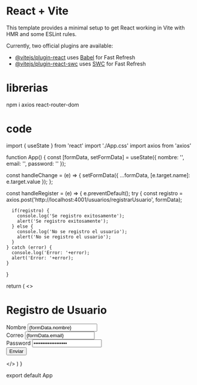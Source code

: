 # React + Vite

This template provides a minimal setup to get React working in Vite with HMR and some ESLint rules.

Currently, two official plugins are available:

- [@vitejs/plugin-react](https://github.com/vitejs/vite-plugin-react/blob/main/packages/plugin-react/README.md) uses [Babel](https://babeljs.io/) for Fast Refresh
- [@vitejs/plugin-react-swc](https://github.com/vitejs/vite-plugin-react-swc) uses [SWC](https://swc.rs/) for Fast Refresh


# librerias

npm i axios react-router-dom




# code 

import { useState } from 'react'
import './App.css'
import axios from 'axios'

function App() {
  const [formData, setFormData] = useState({
    nombre: '',
    email: '',
    password: ''
  });

  const handleChange = (e) => {
    setFormData({ ...formData, [e.target.name]: e.target.value });
  };

  const handleRegister = (e) => {
    e.preventDefault();
    try {
      const registro = axios.post('http://localhost:4001/usuarios/registrarUsuario', formData);

      if(registro) {
        console.log('Se registro exitosamente');
        alert('Se registro exitosamente');
      } else {
        console.log('No se registro el usuario');
        alert('No se registro el usuario');
      }
    } catch (error) {
      console.log('Error: '+error);
      alert('Error: '+error);
    }
  }

  return (
    <>
      <form onSubmit={handleRegister} method='post'>
        <h1>Registro de Usuario</h1>
        <div>
          <label htmlFor="">Nombre</label>
          <input type="text" name='nombre' value={formData.nombre} onChange={handleChange} />
        </div>
        <div>
          <label htmlFor="">Correo</label>
          <input type="email" name='email' value={formData.email} onChange={handleChange} />
        </div>
        <div>
          <label htmlFor="">Password</label>
          <input type="password" name='password' value={formData.password} onChange={handleChange} />
        </div>
        <button type='submit'>Enviar</button>
      </form>
    </>
  )
}

export default App
